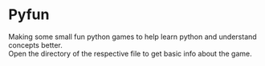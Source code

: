 # Pyfun
Making some small fun python games to help learn python and understand concepts better.</br>
Open the directory of the respective file to get basic info about the game.
